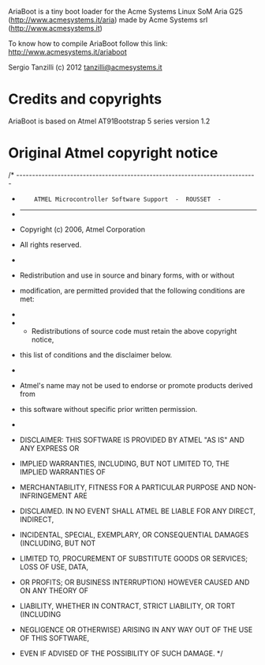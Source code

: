AriaBoot is a tiny boot loader for the Acme Systems Linux SoM
Aria G25 (http://www.acmesystems.it/aria) made by
Acme Systems srl (http://www.acmesystems.it)

To know how to compile AriaBoot follow this link:
http://www.acmesystems.it/ariaboot

Sergio Tanzilli (c) 2012 tanzilli@acmesystems.it

# Credits and copyrights

AriaBoot is based on Atmel AT91Bootstrap 5 series version 1.2

# Original Atmel copyright notice

/* ----------------------------------------------------------------------------
 *         ATMEL Microcontroller Software Support  -  ROUSSET  -
 * ----------------------------------------------------------------------------
 * Copyright (c) 2006, Atmel Corporation

 * All rights reserved.
 *
 * Redistribution and use in source and binary forms, with or without
 * modification, are permitted provided that the following conditions are met:
 *
 * - Redistributions of source code must retain the above copyright notice,
 * this list of conditions and the disclaimer below.
 *
 * Atmel's name may not be used to endorse or promote products derived from
 * this software without specific prior written permission.
 *
 * DISCLAIMER: THIS SOFTWARE IS PROVIDED BY ATMEL "AS IS" AND ANY EXPRESS OR
 * IMPLIED WARRANTIES, INCLUDING, BUT NOT LIMITED TO, THE IMPLIED WARRANTIES OF
 * MERCHANTABILITY, FITNESS FOR A PARTICULAR PURPOSE AND NON-INFRINGEMENT ARE
 * DISCLAIMED. IN NO EVENT SHALL ATMEL BE LIABLE FOR ANY DIRECT, INDIRECT,
 * INCIDENTAL, SPECIAL, EXEMPLARY, OR CONSEQUENTIAL DAMAGES (INCLUDING, BUT NOT
 * LIMITED TO, PROCUREMENT OF SUBSTITUTE GOODS OR SERVICES; LOSS OF USE, DATA,
 * OR PROFITS; OR BUSINESS INTERRUPTION) HOWEVER CAUSED AND ON ANY THEORY OF
 * LIABILITY, WHETHER IN CONTRACT, STRICT LIABILITY, OR TORT (INCLUDING
 * NEGLIGENCE OR OTHERWISE) ARISING IN ANY WAY OUT OF THE USE OF THIS SOFTWARE,
 * EVEN IF ADVISED OF THE POSSIBILITY OF SUCH DAMAGE.
 */

